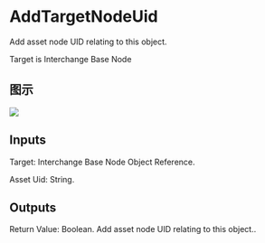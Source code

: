 # AddTargetNodeUid

Add asset node UID relating to this object.

Target is Interchange Base Node

## 图示

![]($-20221218-19360503.png)

## Inputs

Target: Interchange Base Node Object Reference.

Asset Uid: String.  

## Outputs

Return Value: Boolean. Add asset node UID relating to this object..

